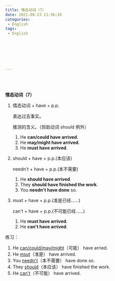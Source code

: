 ```yaml
---
title: 情态动词（7）
date: 2021-08-23 21:36:26
categories:
 - English
tags:
 - English







---
```


<br>
<br>



**情态动词（7）**

1. 情态动词 + have + p.p.

    表达过去事实。

    推测的含义。（但助动词 should 例外）

    1. He **can/could have arrived**.
    2. He **may/might have arrived**.
    3. He **must have arrived**.

2. should + have + p.p.(本应该)

    needn't + have + p.p.(本不需要)

    1. He **should have arrived**.
    2. They **should have finished the work**.
    3. You **needn't have done** so.

3. must + have + p.p.(准是已经……)

    can't + have + p.p.(不可能已经……)

    1. He **must have arrived**.
    2. He **can't have arrived**.

练习：

1. He <u>can/could/may/might</u>（可能） have arried.
2. He <u>msut</u>（准是） have arrived.
3. You <u>needn't</u>（本不需要） have done so.
4. They <u>should</u>（本应该） have finished the work.
5. He <u>can't</u>（不可能） have arrived.